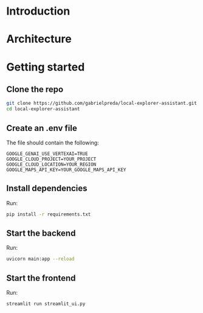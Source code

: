 # Introduction

# Architecture

# Getting started

## Clone the repo

```bash
git clone https://github.com/gabrielpreda/local-explorer-assistant.git  
cd local-explorer-assistant
```

## Create an .env file

The file should contain the following:
```
GOOGLE_GENAI_USE_VERTEXAI=TRUE
GOOGLE_CLOUD_PROJECT=YOUR_PROJECT
GOOGLE_CLOUD_LOCATION=YOUR_REGION
GOOGLE_MAPS_API_KEY=YOUR_GOOGLE_MAPS_API_KEY
```

## Install dependencies

Run:
```bash
pip install -r requirements.txt
```

## Start the backend

Run:
```bash
uvicorn main:app --reload
```

## Start the frontend

Run:
```bash
streamlit run streamlit_ui.py
```




